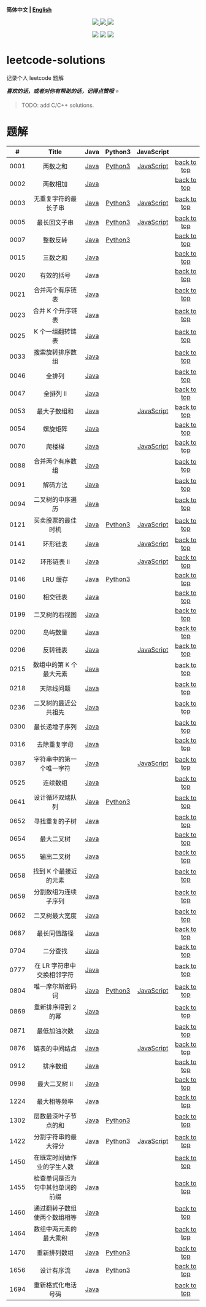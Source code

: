 **简体中文 | [English](./README.md)**

<p align="center">
    <a href="https://github.com/lyzsk/leetcode-solutions/blob/master/LICENSE">
        <img src="https://img.shields.io/github/license/lyzsk/leetcode-solutions.svg?style=plastic&logo=github" />
    </a>
    <a href="https://github.com/lyzsk/leetcode-solutions/members">
        <img src="https://img.shields.io/github/forks/lyzsk/leetcode-solutions.svg?style=plastic&logo=github" />
    </a>
    <a href="https://github.com/lyzsk/leetcode-solutions/stargazers">
        <img src="https://img.shields.io/github/stars/lyzsk/leetcode-solutions.svg?style=plastic&logo=github" />
    </a>
</p>

<p align="center">
    <img src="https://img.shields.io/badge/-Java-D61C4E?style=plastic&logo=openjdk&logoColor=FFFFFF" />
    <img src="https://img.shields.io/badge/-Python3-D61C4E?style=plastic&logo=python&logoColor=3776AB" />
    <img src="https://img.shields.io/badge/-JavaScript-D61C4E?style=plastic&logo=javascript&logoColor=F7DF1E" />
</p>

# leetcode-solutions

记录个人 leetcode 题解

**_喜欢的话，或者对你有帮助的话，记得点赞哦_** :star:

> TODO: add C/C++ solutions.

# 题解

|  #   |              Title               |       Java        |      Python3       |      JavaScript       |               |
| :--: | :------------------------------: | :---------------: | :----------------: | :-------------------: | :-----------: |
| 0001 |             两数之和             | [Java][java-0001] | [Python3][py-0001] | [JavaScript][js-0001] | [back to top] |
| 0002 |             两数相加             | [Java][java-0002] |                    |                       | [back to top] |
| 0003 |       无重复字符的最长子串       | [Java][java-0003] | [Python3][py-0003] | [JavaScript][js-0003] | [back to top] |
| 0005 |           最长回文子串           | [Java][java-0005] | [Python3][py-0005] | [JavaScript][js-0005] | [back to top] |
| 0007 |             整数反转             | [Java][java-0007] | [Python3][py-0007] |                       | [back to top] |
| 0015 |             三数之和             | [Java][java-0015] |                    |                       | [back to top] |
| 0020 |            有效的括号            | [Java][java-0020] |                    |                       | [back to top] |
| 0021 |         合并两个有序链表         | [Java][java-0021] |                    |                       | [back to top] |
| 0023 |        合并 K 个升序链表         | [Java][java-0023] |                    |                       | [back to top] |
| 0025 |         K 个一组翻转链表         | [Java][java-0025] |                    |                       | [back to top] |
| 0033 |         搜索旋转排序数组         | [Java][java-0033] |                    |                       | [back to top] |
| 0046 |              全排列              | [Java][java-0046] |                    |                       | [back to top] |
| 0047 |            全排列 II             | [Java][java-0047] |                    |                       | [back to top] |
| 0053 |           最大子数组和           | [Java][java-0053] |                    | [JavaScript][js-0053] | [back to top] |
| 0054 |             螺旋矩阵             | [Java][java-0054] |                    |                       | [back to top] |
| 0070 |              爬楼梯              | [Java][java-0070] |                    | [JavaScript][js-0070] | [back to top] |
| 0088 |         合并两个有序数组         | [Java][java-0088] |                    |                       | [back to top] |
| 0091 |             解码方法             | [Java][java-0091] |                    |                       | [back to top] |
| 0094 |         二叉树的中序遍历         | [Java][java-0094] |                    |                       | [back to top] |
| 0121 |        买卖股票的最佳时机        | [Java][java-0121] | [Python3][py-0121] | [JavaScript][js-0121] | [back to top] |
| 0141 |             环形链表             | [Java][java-0141] |                    | [JavaScript][js-0141] | [back to top] |
| 0142 |           环形链表 II            | [Java][java-0142] |                    | [JavaScript][js-0142] | [back to top] |
| 0146 |             LRU 缓存             | [Java][java-0146] | [Python3][py-0146] |                       | [back to top] |
| 0160 |             相交链表             | [Java][java-0160] |                    |                       | [back to top] |
| 0199 |          二叉树的右视图          | [Java][java-0199] |                    |                       | [back to top] |
| 0200 |             岛屿数量             | [Java][java-0200] |                    |                       | [back to top] |
| 0206 |             反转链表             | [Java][java-0206] |                    | [JavaScript][js-0206] | [back to top] |
| 0215 |     数组中的第 K 个最大元素      | [Java][java-0215] |                    |                       | [back to top] |
| 0218 |            天际线问题            | [Java][java-0218] |                    |                       | [back to top] |
| 0236 |       二叉树的最近公共祖先       | [Java][java-0236] |                    |                       | [back to top] |
| 0300 |          最长递增子序列          | [Java][java-0300] |                    |                       | [back to top] |
| 0316 |           去除重复字母           | [Java][java-0316] |                    |                       | [back to top] |
| 0387 |     字符串中的第一个唯一字符     | [Java][java-0387] |                    | [JavaScript][js-0387] | [back to top] |
| 0525 |             连续数组             | [Java][java-0525] |                    |                       | [back to top] |
| 0641 |         设计循环双端队列         | [Java][java-0641] | [Python3][py-0641] |                       | [back to top] |
| 0652 |          寻找重复的子树          | [Java][java-0652] |                    |                       | [back to top] |
| 0654 |            最大二叉树            | [Java][java-0654] |                    |                       | [back to top] |
| 0655 |            输出二叉树            | [Java][java-0655] |                    |                       | [back to top] |
| 0658 |      找到 K 个最接近的元素       | [Java][java-0658] |                    |                       | [back to top] |
| 0659 |       分割数组为连续子序列       | [Java][java-0659] |                    |                       | [back to top] |
| 0662 |          二叉树最大宽度          | [Java][java-0662] |                    |                       | [back to top] |
| 0687 |           最长同值路径           | [Java][java-0687] |                    |                       | [back to top] |
| 0704 |             二分查找             | [Java][java-0704] |                    |                       | [back to top] |
| 0777 |    在 LR 字符串中交换相邻字符    | [Java][java-0777] |                    |                       | [back to top] |
| 0804 |         唯一摩尔斯密码词         | [Java][java-0804] | [Python3][py-0804] | [JavaScript][js-0804] | [back to top] |
| 0869 |       重新排序得到 2 的幂        | [Java][java-0869] |                    |                       | [back to top] |
| 0871 |           最低加油次数           | [Java][java-0871] |                    |                       | [back to top] |
| 0876 |          链表的中间结点          | [Java][java-0876] |                    | [JavaScript][js-0876] | [back to top] |
| 0912 |             排序数组             | [Java][java-0912] |                    |                       | [back to top] |
| 0998 |          最大二叉树 II           | [Java][java-0998] |                    |                       | [back to top] |
| 1224 |           最大相等频率           | [Java][java-1224] |                    |                       | [back to top] |
| 1302 |       层数最深叶子节点的和       | [Java][java-1302] | [Python3][py-1302] |                       | [back to top] |
| 1422 |       分割字符串的最大得分       | [Java][java-1422] | [Python3][py-1422] | [JavaScript][js-1422] | [back to top] |
| 1450 |    在既定时间做作业的学生人数    | [Java][java-1450] |                    |                       | [back to top] |
| 1455 | 检查单词是否为句中其他单词的前缀 | [Java][java-1455] |                    |                       | [back to top] |
| 1460 |   通过翻转子数组使两个数组相等   | [Java][java-1460] |                    |                       | [back to top] |
| 1464 |      数组中两元素的最大乘积      | [Java][java-1464] |                    |                       | [back to top] |
| 1470 |           重新排列数组           | [Java][java-1470] | [Python3][py-1470] |                       | [back to top] |
| 1656 |            设计有序流            | [Java][java-1656] | [Python3][py-1656] |                       | [back to top] |
| 1694 |        重新格式化电话号码        | [Java][java-1694] |                    |                       | [back to top] |

[back to top]: #solutions
[java-0001]: ./java-solutions/0001-two-sum/src/Solution.java
[py-0001]: ./python-solutions/0001-two-sum/solution.py
[js-0001]: ./javascript-solutions/0001-two-sum/solution.js
[java-0002]: ./java-solutions/0002-add-two-numbers/src/Solution.java
[java-0003]: ./java-solutions/0003-longest-substring-without-repeating-characters/src/Solution.java
[py-0003]: ./python-solutions/0003-longest-substring-without-repeating-characters/solution.py
[js-0003]: ./javascript-solutions/0003-longest-substring-without-repeating-characters/solution.js
[java-0005]: ./java-solutions/0005-longest-palindromic-substring/src/Solution.java
[py-0005]: ./python-solutions/0005-longest-palindromic-substring/solution.py
[js-0005]: ./javascript-solutions/0005-longest-palindromic-substring/solution.js
[java-0007]: ./java-solutions/0007-reverse-integer/src/Solution.java
[py-0007]: ./python-solutions/0007-reverse-integer/solution.py
[java-0015]: ./java-solutions/0015-3-sum/src/Solution.java
[java-0020]: ./java-solutions/0020-valid-parentheses/src/Solution.java
[java-0021]: ./java-solutions/0021-merge-two-sorted-lists/src/Solution.java
[java-0023]: ./java-solutions/0023-merge-k-sorted-lists/src/Solution.java
[java-0025]: ./java-solutions/0025-reverse-nodes-in-k-group/src/Solution.java
[java-0033]: ./java-solutions/0033-search-in-rotated-sorted-array/src/Solution.java
[java-0046]: ./java-solutions/0046-permutations/src/Solution.java
[java-0047]: ./java-solutions/0047-permutations-ii/src/Solution.java
[java-0053]: ./java-solutions/0053-maximum-subarray/src/Solution.java
[js-0053]: ./javascript-solutions/0053-maximum-subarray/solution.js
[java-0054]: ./java-solutions/0054-spiral-matrix/src/Solution.java
[java-0070]: ./java-solutions/0070-climbing-stairs/src/Solution.java
[js-0070]: ./javascript-solutions/0070-climbing-stairs/solution.js
[java-0088]: ./java-solutions/0088-merge-sorted-array/src/Solution.java
[java-0091]: ./java-solutions/0091-decode-ways/src/Solution.java
[java-0094]: ./java-solutions/0094-binary-tree-inorder-traversal/src/Solution.java
[java-0121]: ./java-solutions/0121-best-time-to-buy-and-sell-stock/src/Solution.java
[py-0121]: ./python-solutions/0121-best-time-to-buy-and-sell-stock/solution.py
[js-0121]: ./javascript-solutions/0121-best-time-to-buy-and-sell-stock/solution.js
[java-0141]: ./java-solutions/0141-linked-list-cycle/src/Solution.java
[js-0141]: ./javascript-solutions/0141-linked-list-cycle/solution.js
[java-0142]: ./java-solutions/0142-linked-list-cycle-ii/src/Solution.java
[js-0142]: ./javascript-solutions/0142-linked-list-cycle-ii/solution.js
[java-0146]: ./java-solutions/0146-lru-cache/src/LRUCache.java
[py-0146]: ./python-solutions/0146-lru-cache/solution.py
[java-0160]: ./java-solutions/0160-intersection-of-two-linked-lists/src/Solution.java
[java-0199]: ./java-solutions/0199-binary-tree-side-view/src/Solution.java
[java-0200]: ./java-solutions/0200-number-of-islands/src/Solution.java
[java-0206]: ./java-solutions/0206-reverse-linked-list/src/Solution.java
[js-0206]: ./javascript-solutions/0206-reverse-linked-list/solution.js
[java-0215]: ./java-solutions/0215-kth-largest-element-in-an-array/src/
[java-0218]: ./java-solutions/0218-the-skyline-problem/src/Solution.java
[java-0236]: ./java-solutions/0236-lowest-common-ancestor-of-a-binary-tree/src/Solution.java
[java-0300]: ./java-solutions/0300-longest-increasing-subsequence/src/Solution.java
[java-0316]: ./java-solutions/0316-remove-duplicate-letters/src/Solution.java
[java-0387]: ./java-solutions/0387-first-unique-character-in-a-string/src/Solution.java
[js-0387]: ./javascript-solutions/0387-first-unique-character-in-a-string/solution.js
[java-0641]: ./java-solutions/0641-design-circular-deque/src/MyCircularDeque.java
[py-0641]: ./python-solutions/0641-design-circular-deque/solution.py
[java-0525]: ./java-solutions/0525-contiguous-array/src/Solution.java
[java-0652]: ./java-solutions/0652-find-duplicate-subtrees/src/Solution.java
[java-0654]: ./java-solutions/0654-maximum-binary-tree/src/
[java-0655]: ./java-solutions/0655-print-binary-tree/src/
[java-0658]: ./java-solutions/0658-find-k-closest-elements/src/Solution.java
[java-0659]: ./java-solutions/0659-split-array-into-consecutive-subsequences/src/Solution.java
[java-0662]: ./java-solutions/0662-maximum-width-of-binary-tree/src/
[java-0687]: ./java-solutions/0687-longest-univalue-path/src/Solution.java
[java-0704]: ./java-solutions/0704-binary-search/src/Solution.java
[java-0777]: ./java-solutions/0777-swap-adjacent-in-lr-string/src/Solution.java
[java-0804]: ./java-solutions/0804-unique-morse-code-words/src/Solution.java
[py-0804]: ./python-solutions/0804-unique-morse-code-words/solution.py
[js-0804]: ./javascript-solutions/0804-unique-morse-code-words/solution.js
[java-0869]: ./java-solutions/0869-reordered-power-of-2/src/Solution.java
[java-0871]: ./java-solutions/0871-minimum-number-of-refueling-stops/src/Solution.java
[java-0876]: ./java-solutions/0876-middle-of-the-linked-list/src/Solution.java
[js-0876]: ./javascript-solutions/0876-middle-of-the-linked-list/solution.js
[java-0912]: ./java-solutions/0912-sort-an-array/src/quicksort/
[java-0998]: ./java-solutions/0998-maximum-binary-tree-ii/src/Solution.java
[java-1224]: ./java-solutions/1224-maximum-equal-frequency/src/Solution.java
[java-1302]: ./java-solutions/1302-deepest-leaves-sum/src
[py-1302]: ./python-solutions/1302-deepest-leaves-sum/
[java-1422]: ./java-solutions/1422-maximum-score-after-splitting-a-string/src/Solution.java
[py-1422]: ./python-solutions/1422-maximum-score-after-splitting-a-string/solution.py
[js-1422]: ./javascript-solutions/1422-maximum-score-after-splitting-a-string/solution.js
[java-1450]: ./java-solutions/1450-number-of-students-doing-homework-at-a-given-time/src
[java-1455]: ./java-solutions/1455-check-if-a-word-occurs-as-a-prefix-of-any-word-in-a-sentence/src/Solution.java
[java-1460]: ./java-solutions/1460-make-two-arrays-equal-by-reversing-sub-arrays/src/Solution.java
[java-1464]: ./java-solutions/1464-maximum-product-of-two-elements-in-an-array/src/Solution.java
[java-1470]: ./java-solutions/1470-shuffle-the-array/src/Solution.java
[py-1470]: ./python-solutions/1470-shuffle-the-array/solution.py
[java-1656]: ./java-solutions/1656-design-an-Ordered-stream/src/OrderedStream.java
[py-1656]: ./python-solutions/1656-design-an-ordered-stream/solution.py
[java-1694]: ./java-solutions/1694-reformat-phone-number/src/Solution.java
